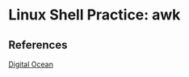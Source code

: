 # Linux Shell Practice: awk

## References
[Digital Ocean](https://www.digitalocean.com/community/tutorials/how-to-use-the-awk-language-to-manipulate-text-in-linux)